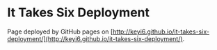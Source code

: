 # It Takes Six Deployment

Page deployed by GitHub pages on [http://keyi6.github.io/it-takes-six-deployment/](http://keyi6.github.io/it-takes-six-deployment/).

